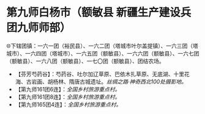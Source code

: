 # 第九师白杨市（额敏县 新疆生产建设兵团九师师部）
🌐下辖团镇：一六一团（裕民县）、一六二团（塔城市叶尔盖提镇）、一六三团（塔城市）、一六四团（塔城市）、一六五团（额敏县）、一六六团（额敏县）、一六七团（额敏县）、一六八团（额敏县）、一七〇团（额敏县）、团结农场。   
  
* 【芬芳芍药谷】：芍药谷、吐尔加辽草原、巴依木扎草原、无底湖、十里花海、古岩画、胡杨林、隋唐古城遗址。*丝绸之路·神奇西北100处摄影地。*
* 【第九师161团6连】：*全国乡村旅游重点村。*
* 【第九师161团8连】：*全国乡村旅游重点村。*
* 【第九师165团4连】：*全国乡村旅游重点村。*
